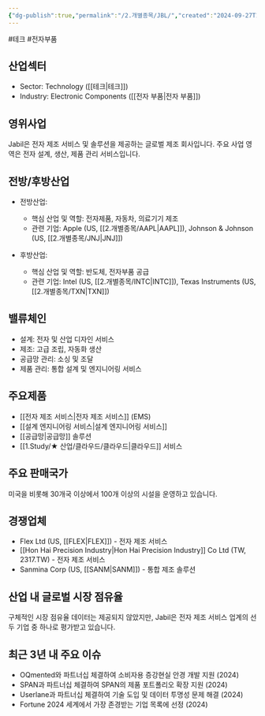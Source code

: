 ```yaml
---
{"dg-publish":true,"permalink":"/2.개별종목/JBL/","created":"2024-09-27T18:38:36.629+09:00","updated":"2025-06-03T20:05:59.644+09:00"}
---
```


#테크 #전자부품 

## 산업섹터

- Sector: Technology ([[테크\|테크]])
- Industry: Electronic Components ([[전자 부품\|전자 부품]])

## 영위사업

Jabil은 전자 제조 서비스 및 솔루션을 제공하는 글로벌 제조 회사입니다. 주요 사업 영역은 전자 설계, 생산, 제품 관리 서비스입니다.

## 전방/후방산업

- 전방산업:
    
    - 핵심 산업 및 역할: 전자제품, 자동차, 의료기기 제조
    - 관련 기업: Apple (US, [[2.개별종목/AAPL\|AAPL]]), Johnson & Johnson (US, [[2.개별종목/JNJ\|JNJ]])
    
- 후방산업:
    
    - 핵심 산업 및 역할: 반도체, 전자부품 공급
    - 관련 기업: Intel (US, [[2.개별종목/INTC\|INTC]]), Texas Instruments (US, [[2.개별종목/TXN\|TXN]])
    

## 밸류체인

- 설계: 전자 및 산업 디자인 서비스
- 제조: 고급 조립, 자동화 생산
- 공급망 관리: 소싱 및 조달
- 제품 관리: 통합 설계 및 엔지니어링 서비스

## 주요제품

- [[전자 제조 서비스\|전자 제조 서비스]] (EMS)
- [[설계 엔지니어링 서비스\|설계 엔지니어링 서비스]]
- [[공급망\|공급망]] 솔루션
- [[1.Study/★ 산업/클라우드/클라우드\|클라우드]] 서비스

## 주요 판매국가

미국을 비롯해 30개국 이상에서 100개 이상의 시설을 운영하고 있습니다.

## 경쟁업체

- Flex Ltd (US, [[FLEX\|FLEX]]) - 전자 제조 서비스
- [[Hon Hai Precision Industry\|Hon Hai Precision Industry]] Co Ltd (TW, 2317.TW) - 전자 제조 서비스
- Sanmina Corp (US, [[SANM\|SANM]]) - 통합 제조 솔루션

## 산업 내 글로벌 시장 점유율

구체적인 시장 점유율 데이터는 제공되지 않았지만, Jabil은 전자 제조 서비스 업계의 선두 기업 중 하나로 평가받고 있습니다.

## 최근 3년 내 주요 이슈

- OQmented와 파트너십 체결하여 소비자용 증강현실 안경 개발 지원 (2024)
- SPAN과 파트너십 체결하여 SPAN의 제품 포트폴리오 확장 지원 (2024)
- Userlane과 파트너십 체결하여 기술 도입 및 데이터 투명성 문제 해결 (2024)
- Fortune 2024 세계에서 가장 존경받는 기업 목록에 선정 (2024)